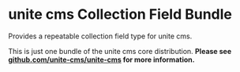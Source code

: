
# unite cms Collection Field Bundle

Provides a repeatable collection field type for unite cms.

This is just one bundle of the unite cms core distribution. **Please see [github.com/unite-cms/unite-cms](https://github.com/unite-cms/unite-cms) for more information.**